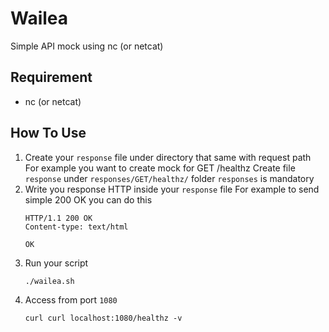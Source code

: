 # Wailea
Simple API mock using nc (or netcat)

## Requirement
- nc (or netcat)

## How To Use
1. Create your `response` file under directory that same with request path
    For example you want to create mock for GET /healthz
    Create file `response` under `responses/GET/healthz/`
    folder `responses` is mandatory
2. Write you response HTTP inside your `response` file
    For example to send simple 200 OK you can do this
    ```
    HTTP/1.1 200 OK
    Content-type: text/html

    OK
    ```
3. Run your script
    ```
    ./wailea.sh
    ```
4. Access from port `1080`
    ```
    curl curl localhost:1080/healthz -v
    ```
